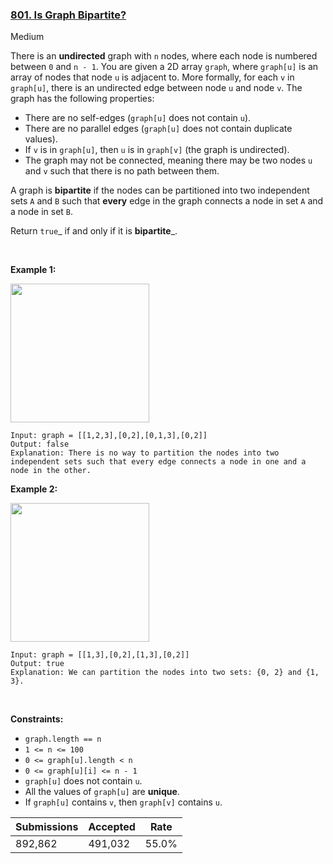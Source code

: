 ### [801. Is Graph Bipartite?](https://leetcode.com/problems/is-graph-bipartite/?envType=daily-question&envId=2023-05-19)

Medium

There is an __undirected__ graph with `` n `` nodes, where each node is numbered between `` 0 `` and `` n - 1 ``. You are given a 2D array `` graph ``, where `` graph[u] `` is an array of nodes that node `` u `` is adjacent to. More formally, for each `` v `` in `` graph[u] ``, there is an undirected edge between node `` u `` and node `` v ``. The graph has the following properties:

*   There are no self-edges (`` graph[u] `` does not contain `` u ``).
*   There are no parallel edges (`` graph[u] `` does not contain duplicate values).
*   If `` v `` is in `` graph[u] ``, then `` u `` is in `` graph[v] `` (the graph is undirected).
*   The graph may not be connected, meaning there may be two nodes `` u `` and `` v `` such that there is no path between them.

A graph is __bipartite__ if the nodes can be partitioned into two independent sets `` A `` and `` B `` such that __every__ edge in the graph connects a node in set `` A `` and a node in set `` B ``.

Return `` true ``_ if and only if it is __bipartite___.

 

<strong class="example">Example 1:</strong>

<img alt="" src="https://assets.leetcode.com/uploads/2020/10/21/bi2.jpg" style="width: 222px; height: 222px;"/>

```
Input: graph = [[1,2,3],[0,2],[0,1,3],[0,2]]
Output: false
Explanation: There is no way to partition the nodes into two independent sets such that every edge connects a node in one and a node in the other.
```

<strong class="example">Example 2:</strong>

<img alt="" src="https://assets.leetcode.com/uploads/2020/10/21/bi1.jpg" style="width: 222px; height: 222px;"/>

```
Input: graph = [[1,3],[0,2],[1,3],[0,2]]
Output: true
Explanation: We can partition the nodes into two sets: {0, 2} and {1, 3}.
```

 

__Constraints:__

*   `` graph.length == n ``
*   `` 1 <= n <= 100 ``
*   `` 0 <= graph[u].length < n ``
*   `` 0 <= graph[u][i] <= n - 1 ``
*   `` graph[u] `` does not contain `` u ``.
*   All the values of `` graph[u] `` are __unique__.
*   If `` graph[u] `` contains `` v ``, then `` graph[v] `` contains `` u ``.

| Submissions    | Accepted     | Rate   |
| -------------- | ------------ | ------ |
| 892,862 | 491,032 | 55.0% |